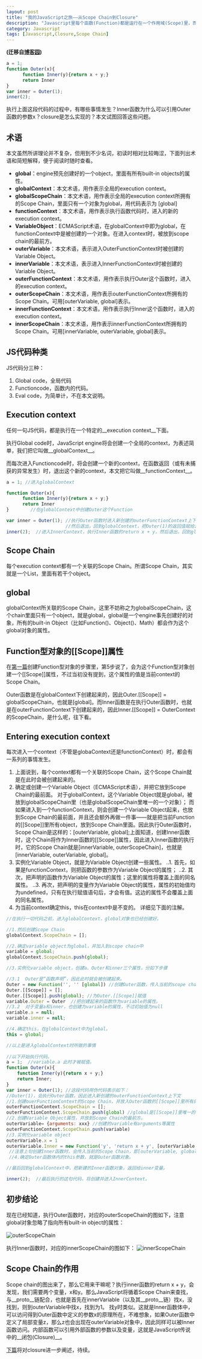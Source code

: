 ```yaml
---
layout: post
title: "我的JavaScript之旅——从Scope Chain到Closure"
description: "Javascript里每个函数(Function)都是运行在一个作用域(Scope)里，而且一个函数的作用域连着外部函数的作用域，像个链条一样，最终指向全局作用域。javascript会沿着这个链条由下而上地去找变量。也就是内部函数可以使用外部函数定义的变量,这就是闭包（Closure）的实现机制。"
category: Javascript
tags: [Javascript,Closure,Scope Chain]
---
```


**(迁移自[博客园](http://www.cnblogs.com/CaiAbin/archive/2010/09/05/1818493.html))**

```javascript
a = 1;
function Outer(x){
      function Inner(y){return x + y;}
      return Inner
}
var inner = Outer(1);
inner(2);
```

执行上面这段代码的过程中，有哪些事情发生？Inner函数为什么可以引用Outer函数的参数x？closure是怎么实现的？本文试图回答这些问题。

 
## 术语

本文虽然所讲理论并不复杂，但用到不少名词，初读时相对比较晦涩，下面列出术语和简短解释，便于阅读时随时查看。

* __global__：engine预先创建好的一个object，里面有所有built-in objects的属性。
* __globalContext__：本文术语，用作表示全局的execution context。
* __globalScopeChain__：本文术语，用作表示全局的execution context所拥有的Scope Chain，里面只有一个对象为global，用代码表示为 [global]
* __functionContext__：本文术语，用作表示执行函数代码时，进入的新的execution context。
* __VariableObject__：ECMAScript术语，在globalContext中即为global，在functionContext中是被创建的一个对象。在进入context时，被放到scope chain的最前方。
* __outerVariable__：本文术语，表示进入OuterFunctionContext时被创建的Variable Object。
* __innerVariable__：本文术语，表示进入InnerFunctionContext时被创建的Variable Object。
* __outerFunctionContext__：本文术语，用作表示执行Outer这个函数时，进入的execution context。
* __outerScopeChain__：本文术语，用作表示outerFunctionContext所拥有的Scope Chain。可用[outerVariable, global]表示。
* __innerFunctionContext__：本文术语，用作表示执行Inner这个函数时，进入的execution context。
* __innerScopeChain__：本文术语，用作表示innerFunctionContext所拥有的Scope Chain。可用[innerVariable, outerVariable, global]表示。
 

## JS代码种类

JS代码分三种：

1. Global code，全局代码
2. Functioncode，函数内的代码。
3. Eval code，为简单计，不在本文说明。
 

## Execution context

任何一句JS代码，都是执行在一个特定的__execution context__下面。

执行Global code时，JavaScript engine将会创建一个全局的context，为表述简单，我们把它叫做__globalContext__。

而每次进入Functioncode时，将会创建一个新的context，在函数返回（或有未捕获的异常发生）时，退出这个新的context，本文把它叫做__functionContext__。

```javascript
a = 1; //进入globalContext

function Outer(x){
      function Inner(y){return x + y;}
      return Inner
}        //在globalContext中创建Outer这个Function

var inner = Outer(1); //执行Outer函数时进入新创建的outerFunctionContext上下文。
                      //然后退出，回到globalContext，把Outer(1)的返回值赋给inner这个变量。
inner(2);  //进入InnerContext，执行Inner函数的return x + y，然后退出，回到globalContext
```

## Scope Chain

每个execution context都有一个关联的Scope Chain。所谓Scope Chain，其实就是一个List，里面有若干个object。

 
## global

globalContext所关联的Scope Chain，这里不妨称之为globalScopeChain，这个chain里面只有一个object，就是global，global是一个engine事先创建好的对象，所有的built-in Object（比如Function()、Object()、Math）都会作为这个global对象的属性。

 

## Function型对象的[[Scope]]属性

在[第一篇](/javascript/2013/08/24/javascript-1-prototype/ "我的Javascript之旅——对象的原型链是如何实现的")创建Function型对象的步骤里，第5步说了，会为这个Function型对象创建一个[[Scope]]属性，不过当初没有提到，这个属性的值是当前context的Scope Chain。

Outer函数是在globalContext下创建起来的，因此Outer.[[Scope]] = globalScopeChain，也就是[global]。而Inner函数是在执行Outer函数时，也就是在outerFunctionContext下创建起来的，因此Inner.[[Scope]] = OuterContext的ScopeChain，是什么呢，往下看。

 

## Entering execution context

每次进入一个context（不管是globaContext还是functionContext）时，都会有一系列的事情发生。

1. 上面说到，每个context都有一个关联的Scope Chain，这个Scope Chain就是在此时会被创建起来的。
2. 确定或创建一个Variable Object（ECMAScript术语），并把它放到Scope Chain的最前面。
对于globalContext，这个Variable Object就是global，被放到globalScopeChain里（也是globalScopeChain里唯一的一个对象）；
而如果进入到一个functionContext，则会创建一个Variable Object起来，也放到Scope Chain的最前面，并且还会额外再做一件事——就是把当前Function的[[Scope]]里所有object，放到Scope Chain里面。因此执行Outer函数时，Scope Chain是这样的：[outerVariable, global];上面知道，创建Inner函数时，这个Chain将作为Inner函数的[[Scope]]属性，因此进入Inner函数的执行时，它的Scope Chain就是[innerVariable, outerScopeChain]，也就是[innerVariable, outerVariable, global]。
3. 实例化Variable Object，就是为Variable Object创建一些属性。
..1. 首先，如果是functionContext，则把函数的参数作为Variable Object的属性；
..2. 其次，把声明的函数作为Variable Object的属性；这里的属性将覆盖上面的同名属性。
..3. 再次，把声明的变量作为Variable Object的属性，属性的初始值均为undefined，只有在执行赋值语句后，才会有值。这边的属性不会覆盖上面的同名属性。
4. 为当前context确定this，this在context中是不变的。
详细见下面的注解。
 

```javascript
//在执行一切代码之前，进入globalContext，global对象也已经创建好。

//1.然后创建Scope Chain
globalContext.ScopeChain = [];  

//2.确定variable object为global，并加入到scope chain中
variable = global;
globalContext.ScopeChain.push(global); 

//3.实例化variable object，创建a、Outer和inner三个属性，分如下步骤

//3.1  Outer是“函数声明”，因此此时就会被创建起来。 
Outer = new Function('', '' [global]) //创建Outer函数，传入当前的scope chain，即[global]
Outer.[[Scope]] = [];  
Outer.[[Scope]].push(global); //为Outer.[[Scope]]赋值
variable.Outer = Outer  //把创建起来的函数作为variable的属性。
//3.2  对于变量a和inner，也创建为variable的属性，不过初始值为null
variable.a = null;
variable.inner = null;

//4.确定this，在globalContext中为global。
this = global;

//以上是进入globalContext时所做的事情
 
//以下开始执行代码。
a = 1;  //variable.a 此时才被赋值。
function Outer(x){
    function Inner(y){return x + y;}
    return Inner;
}      
var inner = Outer(1); //这段代码用伪代码表示如下：
//Outer(1)，会执行Outer函数，因此进入新创建的outerFunctionContext上下文
//1.创建ouerFunctionContext的Scope Chain，并放入Outer函数的[[Scope]]里所有的object
outerFunctionContext.ScopeChain = [];
outerFunctionContext.ScopeChain.push(global) //global是[[Scope]]里唯一的对象。
//2.创建Variable Object属性，并放到Scope Chain的最前方。
outerVariable= {arguments: xxx} //创建的variable有arguments等属性
outerFunctionContext.ScopeChain.push(variable)
//3.实例化variable object
outerVariable.x = 1
outerVariable.Inner = new Function('y', 'return x + y', [outerVariable, global]) 
 //注意上句创建Inner函数时，会传入当前的Scope Chain，即[outerVariable, global]
 //4.确定Outer函数体内的this参数，就是Outer函数对象。

//最后回到globalContext中，把新建的Inner函数对象，返回给inner变量。

inner(2);  //最后执行的这句代码，将创建并进入InnerContext。
```

 

## 初步结论

现在已经知道，执行Outer函数时，对应的outerScopeChain的图如下，注意global对象忽略了指向所有built-in object的属性：

![outerScopeChain](/uploads/20130901/outerScopeChain.png)
　　

执行Inner函数时，对应的innerScopeChain的图如下：
![innerScopeChain](/uploads/20130901/innerScopeChain.png)　

## Scope Chain的作用

Scope chain的图出来了，那么它用来干嘛呢？执行inner函数的return x + y，会发现，我们需要两个变量，x和y。那么JavaScript将循着Scope Chain来查找，与\_\_proto\_\_链配合，也就是首先在innerVariable（以及其\_\_proto\_\_链）找x，没找到，则到outerVariable中找x，找到为1。 找y时类似。这就是Inner函数体中，可以访问得到Outer函数中定义的参数x的原理所在，不难想象，如果Outer函数中定义了局部变量z，那么z也会出现在outerVariable对象中，因此同样可以被Inner函数访问。内部函数可以引用外部函数的参数以及变量，这就是JavaScript传说中的__闭包(Closure)__。

 

[下篇](/javascript/2013/09/01/javascript-4-the-creation-of-closure/ "“闭包”是什么时候创建的")将对closure进一步阐述，待续。